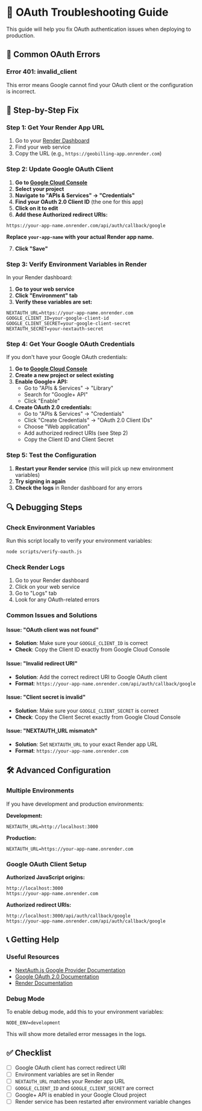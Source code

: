 # 🔐 OAuth Troubleshooting Guide

This guide will help you fix OAuth authentication issues when deploying to production.

## 🚨 Common OAuth Errors

### **Error 401: invalid_client**
This error means Google cannot find your OAuth client or the configuration is incorrect.

## 🔧 Step-by-Step Fix

### **Step 1: Get Your Render App URL**

1. Go to your [Render Dashboard](https://dashboard.render.com)
2. Find your web service
3. Copy the URL (e.g., `https://geobilling-app.onrender.com`)

### **Step 2: Update Google OAuth Client**

1. **Go to [Google Cloud Console](https://console.cloud.google.com)**
2. **Select your project**
3. **Navigate to "APIs & Services" → "Credentials"**
4. **Find your OAuth 2.0 Client ID** (the one for this app)
5. **Click on it to edit**
6. **Add these Authorized redirect URIs:**

```
https://your-app-name.onrender.com/api/auth/callback/google
```

**Replace `your-app-name` with your actual Render app name.**

7. **Click "Save"**

### **Step 3: Verify Environment Variables in Render**

In your Render dashboard:

1. **Go to your web service**
2. **Click "Environment" tab**
3. **Verify these variables are set:**

```
NEXTAUTH_URL=https://your-app-name.onrender.com
GOOGLE_CLIENT_ID=your-google-client-id
GOOGLE_CLIENT_SECRET=your-google-client-secret
NEXTAUTH_SECRET=your-nextauth-secret
```

### **Step 4: Get Your Google OAuth Credentials**

If you don't have your Google OAuth credentials:

1. **Go to [Google Cloud Console](https://console.cloud.google.com)**
2. **Create a new project or select existing**
3. **Enable Google+ API:**
   - Go to "APIs & Services" → "Library"
   - Search for "Google+ API"
   - Click "Enable"
4. **Create OAuth 2.0 credentials:**
   - Go to "APIs & Services" → "Credentials"
   - Click "Create Credentials" → "OAuth 2.0 Client IDs"
   - Choose "Web application"
   - Add authorized redirect URIs (see Step 2)
   - Copy the Client ID and Client Secret

### **Step 5: Test the Configuration**

1. **Restart your Render service** (this will pick up new environment variables)
2. **Try signing in again**
3. **Check the logs** in Render dashboard for any errors

## 🔍 Debugging Steps

### **Check Environment Variables**

Run this script locally to verify your environment variables:

```bash
node scripts/verify-oauth.js
```

### **Check Render Logs**

1. Go to your Render dashboard
2. Click on your web service
3. Go to "Logs" tab
4. Look for any OAuth-related errors

### **Common Issues and Solutions**

#### **Issue: "OAuth client was not found"**
- **Solution**: Make sure your `GOOGLE_CLIENT_ID` is correct
- **Check**: Copy the Client ID exactly from Google Cloud Console

#### **Issue: "Invalid redirect URI"**
- **Solution**: Add the correct redirect URI to Google OAuth client
- **Format**: `https://your-app-name.onrender.com/api/auth/callback/google`

#### **Issue: "Client secret is invalid"**
- **Solution**: Make sure your `GOOGLE_CLIENT_SECRET` is correct
- **Check**: Copy the Client Secret exactly from Google Cloud Console

#### **Issue: "NEXTAUTH_URL mismatch"**
- **Solution**: Set `NEXTAUTH_URL` to your exact Render app URL
- **Format**: `https://your-app-name.onrender.com`

## 🛠️ Advanced Configuration

### **Multiple Environments**

If you have development and production environments:

**Development:**
```
NEXTAUTH_URL=http://localhost:3000
```

**Production:**
```
NEXTAUTH_URL=https://your-app-name.onrender.com
```

### **Google OAuth Client Setup**

**Authorized JavaScript origins:**
```
http://localhost:3000
https://your-app-name.onrender.com
```

**Authorized redirect URIs:**
```
http://localhost:3000/api/auth/callback/google
https://your-app-name.onrender.com/api/auth/callback/google
```

## 📞 Getting Help

### **Useful Resources**
- [NextAuth.js Google Provider Documentation](https://next-auth.js.org/configuration/providers/google)
- [Google OAuth 2.0 Documentation](https://developers.google.com/identity/protocols/oauth2)
- [Render Documentation](https://docs.render.com)

### **Debug Mode**

To enable debug mode, add this to your environment variables:
```
NODE_ENV=development
```

This will show more detailed error messages in the logs.

## ✅ Checklist

- [ ] Google OAuth client has correct redirect URI
- [ ] Environment variables are set in Render
- [ ] `NEXTAUTH_URL` matches your Render app URL
- [ ] `GOOGLE_CLIENT_ID` and `GOOGLE_CLIENT_SECRET` are correct
- [ ] Google+ API is enabled in your Google Cloud project
- [ ] Render service has been restarted after environment variable changes
